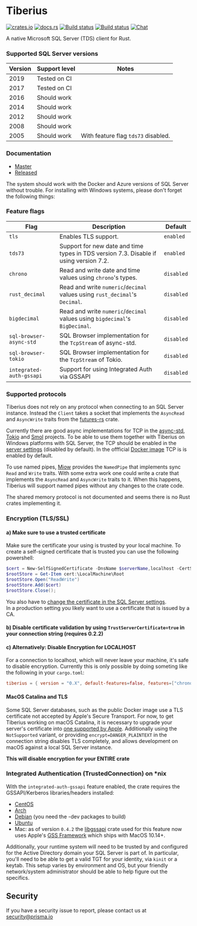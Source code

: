 # Tiberius
[![crates.io](https://meritbadge.herokuapp.com/tiberius)](https://crates.io/crates/tiberius)
[![docs.rs](https://docs.rs/tiberius/badge.svg)](https://docs.rs/tiberius)
[![Build status](https://badge.buildkite.com/172053d935f64a275beca911ab20bad34e7597775ce024469d.svg)](https://buildkite.com/prisma/tiberius)
[![Build status](https://ci.appveyor.com/api/projects/status/vr39e8qd42n3yf0i/branch/master?svg=true)](https://ci.appveyor.com/project/pimeys/tiberius/branch/master)
[![Chat](https://img.shields.io/discord/664092374359605268)](https://discord.gg/xX4xp9x)

A native Microsoft SQL Server (TDS) client for Rust.

### Supported SQL Server versions

| Version | Support level | Notes                               |
|---------|---------------|-------------------------------------|
|    2019 | Tested on CI  |                                     |
|    2017 | Tested on CI  |                                     |
|    2016 | Should work   |                                     |
|    2014 | Should work   |                                     |
|    2012 | Should work   |                                     |
|    2008 | Should work   |                                     |
|    2005 | Should work   | With feature flag `tds73` disabled. |

### Documentation

- [Master](https://prisma.github.io/tiberius/tiberius/index.html)
- [Released](https://docs.rs/tiberius)

The system should work with the Docker and Azure versions of SQL Server without
trouble. For installing with Windows systems, please don't forget the following
things:

### Feature flags

| Flag           | Description                                                                           | Default    |
|----------------|---------------------------------------------------------------------------------------|------------|
| `tls`          | Enables TLS support.                                                                  | `enabled`  |
| `tds73`        | Support for new date and time types in TDS version 7.3. Disable if using version 7.2. | `enabled`  |
| `chrono`       | Read and write date and time values using `chrono`'s types.                           | `disabled` |
| `rust_decimal` | Read and write `numeric`/`decimal` values using `rust_decimal`'s `Decimal`.           | `disabled` |
| `bigdecimal`   | Read and write `numeric`/`decimal` values using `bigdecimal`'s `BigDecimal`.          | `disabled` |
| `sql-browser-async-std` | SQL Browser implementation for the `TcpStream` of async-std.                 | `disabled` |
| `sql-browser-tokio`     | SQL Browser implementation for the `TcpStream` of Tokio.                     | `disabled` |
| `integrated-auth-gssapi`     | Support for using Integrated Auth via GSSAPI                            | `disabled` |

### Supported protocols

Tiberius does not rely on any protocol when connecting to an SQL Server instance. Instead the `Client` takes a socket that implements the `AsyncRead` and `AsyncWrite` traits from the [futures-rs](https://crates.io/crates/futures) crate.

Currently there are good async implementations for TCP in the [async-std](https://crates.io/crates/async-std), [Tokio](https://crates.io/crates/tokio) and [Smol](https://crates.io/crates/smol) projects. To be able to use them together with Tiberius on Windows platforms with SQL Server, the TCP should be enabled in the [server settings](https://technet.microsoft.com/en-us/library/hh231672(v=sql.110).aspx) (disabled by default). In the offficial [Docker image](https://hub.docker.com/_/microsoft-mssql-server) TCP is is enabled by default.

To use named pipes, [Miow](https://crates.io/crates/miow) provides the `NamedPipe` that implements sync `Read` and `Write` traits. With some extra work one could write a crate that implements the `AsyncRead` and `AsyncWrite` traits to it. When this happens, Tiberius will support named pipes without any changes to the crate code.

The shared memory protocol is not documented and seems there is no Rust crates implementing it.

### Encryption (TLS/SSL)

#### a) Make sure to use a trusted certificate

Make sure the certificate your using is trusted by your local machine. To create a self-signed certificate that is trusted you can use the following powershell:

```powershell
$cert = New-SelfSignedCertificate -DnsName $serverName,localhost -CertStoreLocation cert:\LocalMachine\My
$rootStore = Get-Item cert:\LocalMachine\Root
$rootStore.Open("ReadWrite")
$rootStore.Add($cert)
$rootStore.Close();
```

You also have to [change the certificate in the SQL Server settings](https://support.microsoft.com/en-us/help/316898/how-to-enable-ssl-encryption-for-an-instance-of-sql-server-by-using-microsoft-management-console).  
In a production setting you likely want to use a certificate that is issued by a
CA.

#### b) Disable certificate validation by using `TrustServerCertificate=true` in your connection string (requires 0.2.2)

#### c) Alternatively: Disable Encryption for LOCALHOST
For a connection to localhost, which will never leave your machine, it's safe to disable encryption. Currently this is only possible by doing someting like the following in your `cargo.toml`:

```toml
tiberius = { version = "0.X", default-features=false, features=["chrono"] }
```

#### MacOS Catalina and TLS

Some SQL Server databases, such as the public Docker image use a TLS certificate not accepted by Apple's Secure Transport. For now, to get Tiberius working on macOS Catalina, it is necessary to upgrade your server's certificate into [one supported by Apple](https://support.apple.com/en-ca/HT210176). Additionally using the `NotSupported` variant, or providing `encrypt=DANGER_PLAINTEXT` in the connection string disables TLS completely, and allows development on macOS against a local SQL Server instance.

**This will disable encryption for your ENTIRE crate**  

### Integrated Authentication (TrustedConnection) on \*nix

With the `integrated-auth-gssapi` feature enabled, the crate requires the GSSAPI/Kerberos libraries/headers installed:
  * [CentOS](https://pkgs.org/download/krb5-devel)
  * [Arch](https://www.archlinux.org/packages/core/x86_64/krb5/)
  * [Debian](https://tracker.debian.org/pkg/krb5) (you need the -dev packages to build)
  * [Ubuntu](https://packages.ubuntu.com/bionic-updates/libkrb5-dev)
  * Mac: as of version `0.4.2` the [libgssapi](https://crates.io/crates/libgssapi) crate used for this feature now uses Apple's [GSS Framework](https://developer.apple.com/documentation/gss?language=objc) which ships with MacOS 10.14+.

Additionally, your runtime system will need to be trusted by and configured for the Active Directory domain your SQL Server is part of. In particular, you'll need to be able to get a valid TGT for your identity, via `kinit` or a keytab. This setup varies by environment and OS, but your friendly network/system administrator should be able to help figure out the specifics.

## Security

If you have a security issue to report, please contact us at [security@prisma.io](mailto:security@prisma.io?subject=[GitHub]%20Prisma%202%20Security%20Report%20Tiberius)
